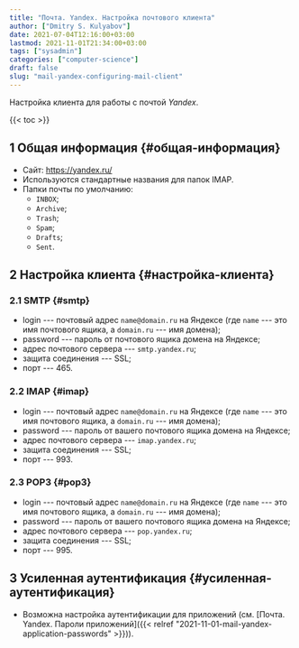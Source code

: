 ```yaml
---
title: "Почта. Yandex. Настройка почтового клиента"
author: ["Dmitry S. Kulyabov"]
date: 2021-07-04T12:16:00+03:00
lastmod: 2021-11-01T21:34:00+03:00
tags: ["sysadmin"]
categories: ["computer-science"]
draft: false
slug: "mail-yandex-configuring-mail-client"
---
```


Настройка клиента для работы с почтой _Yandex_.

<!--more-->

{{< toc >}}


## <span class="section-num">1</span> Общая информация {#общая-информация}

-   Сайт: <https://yandex.ru/>
-   Используются стандартные названия для папок IMAP.
-   Папки почты по умолчанию:
    -   `INBOX`;
    -   `Archive`;
    -   `Trash`;
    -   `Spam`;
    -   `Drafts`;
    -   `Sent`.


## <span class="section-num">2</span> Настройка клиента {#настройка-клиента}


### <span class="section-num">2.1</span> SMTP {#smtp}

-   login --- почтовый адрес `name@domain.ru` на Яндексе (где `name` --- это имя почтового ящика, а `domain.ru` --- имя домена);
-   password --- пароль от почтового ящика домена на Яндексе;
-   адрес почтового сервера --- `smtp.yandex.ru`;
-   защита соединения --- SSL;
-   порт --- 465.


### <span class="section-num">2.2</span> IMAP {#imap}

-   login --- почтовый адрес `name@domain.ru` на Яндексе (где `name` --- это имя почтового ящика, а `domain.ru` --- имя домена);
-   password --- пароль от вашего почтового ящика домена на Яндексе;
-   адрес почтового сервера --- `imap.yandex.ru`;
-   защита соединения --- SSL;
-   порт --- 993.


### <span class="section-num">2.3</span> POP3 {#pop3}

-   login --- почтовый адрес `name@domain.ru` на Яндексе (где `name` --- это имя почтового ящика, а `domain.ru` --- имя домена);
-   password --- пароль от вашего почтового ящика домена на Яндексе;
-   адрес почтового сервера --- `pop.yandex.ru`;
-   защита соединения --- SSL;
-   порт --- 995.


## <span class="section-num">3</span> Усиленная аутентификация {#усиленная-аутентификация}

-   Возможна настройка аутентификации для приложений (см. [Почта. Yandex. Пароли приложений]({{< relref "2021-11-01-mail-yandex-application-passwords" >}})).
